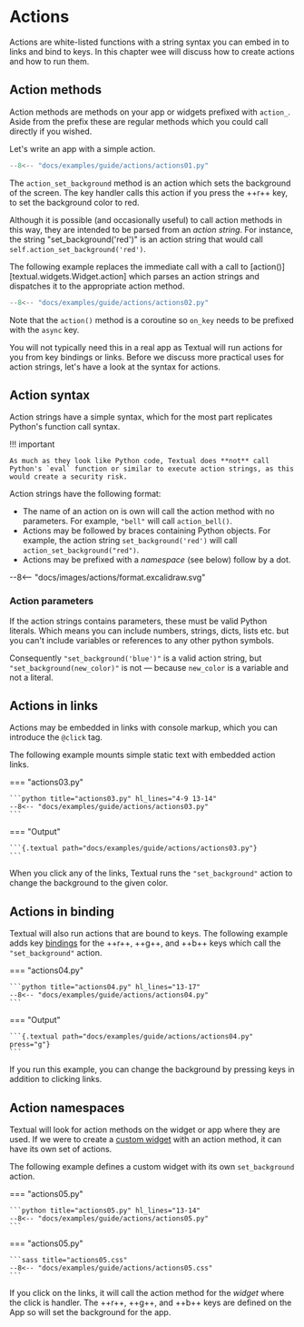# Actions

Actions are white-listed functions with a string syntax you can embed in to links and bind to keys. In this chapter wee will discuss how to create actions and how to run them.

## Action methods

Action methods are methods on your app or widgets prefixed with `action_`. Aside from the prefix these are regular methods which you could call directly if you wished.

Let's write an app with a simple action.

```python title="actions01.py" hl_lines="6-8"
--8<-- "docs/examples/guide/actions/actions01.py"
```

The `action_set_background` method is an action which sets the background of the screen. The key handler calls this action if you press the ++r++ key, to set the background color to red.

Although it is possible (and occasionally useful) to call action methods in this way, they are intended to be parsed from an _action string_. For instance, the string "set_background('red')" is an action string that would call `self.action_set_background('red')`.

The following example replaces the immediate call with a call to [action()][textual.widgets.Widget.action] which parses an action strings and dispatches it to the appropriate action method.

```python title="actions02.py" hl_lines="10-12"
--8<-- "docs/examples/guide/actions/actions02.py"
```

Note that the `action()` method is a coroutine so `on_key` needs to be prefixed with the `async` key.

You will not typically need this in a real app as Textual will run actions for you from key bindings or links. Before we discuss more practical uses for action strings, let's have a look at the syntax for actions.

## Action syntax

Action strings have a simple syntax, which for the most part replicates Python's function call syntax.

!!! important

    As much as they look like Python code, Textual does **not** call Python's `eval` function or similar to execute action strings, as this would create a security risk.

Action strings have the following format:

- The name of an action on is own will call the action method with no parameters. For example, `"bell"` will call `action_bell()`.
- Actions may be followed by braces containing Python objects. For example, the action string `set_background('red')` will call `action_set_background("red")`.
- Actions may be prefixed with a _namespace_ (see below) follow by a dot. 

<div class="excalidraw">
--8<-- "docs/images/actions/format.excalidraw.svg"
</div>

### Action parameters

If the action strings contains parameters, these must be valid Python literals. Which means you can include numbers, strings, dicts, lists etc. but you can't include variables or references to any other python symbols.

Consequently `"set_background('blue')"` is a valid action string, but `"set_background(new_color)"` is not &mdash; because `new_color` is a variable and not a literal.

## Actions in links

Actions may be embedded in links with console markup, which you can introduce the `@click` tag.

The following example mounts simple static text with embedded action links.

=== "actions03.py"

    ```python title="actions03.py" hl_lines="4-9 13-14"
    --8<-- "docs/examples/guide/actions/actions03.py"
    ```

=== "Output"

    ```{.textual path="docs/examples/guide/actions/actions03.py"}
    ```

When you click any of the links, Textual runs the `"set_background"` action to change the background to the given color.

## Actions in binding

Textual will also run actions that are bound to keys. The following example adds key [bindings](./input.md#bindings) for the ++r++, ++g++, and ++b++ keys which call the `"set_background"` action.

=== "actions04.py"

    ```python title="actions04.py" hl_lines="13-17"
    --8<-- "docs/examples/guide/actions/actions04.py"
    ```

=== "Output"

    ```{.textual path="docs/examples/guide/actions/actions04.py" press="g"}
    ```

If you run this example, you can change the background by pressing keys in addition to clicking links.

## Action namespaces

Textual will look for action methods on the widget or app where they are used. If we were to create a [custom widget](./widgets.md#custom-widgets) with an action method, it can have its own set of actions.

The following example defines a custom widget with its own `set_background` action.

=== "actions05.py"

    ```python title="actions05.py" hl_lines="13-14"
    --8<-- "docs/examples/guide/actions/actions05.py"
    ```

=== "actions05.py"

    ```sass title="actions05.css" 
    --8<-- "docs/examples/guide/actions/actions05.css"
    ```

If you click on the links, it will call the action method for the _widget_ where the click is handler. The ++r++, ++g++, and ++b++ keys are defined on the App so will set the background for the app.
